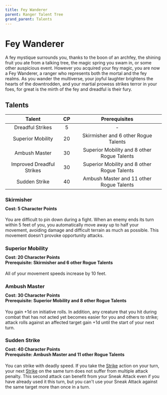 ```yaml
---
title: Fey Wanderer
parent: Ranger Talent Tree
grand_parent: Talents
---
```


# Fey Wanderer
A fey mystique surrounds you, thanks to the boon of an archfey, the shining fruit you ate from a talking tree, the magic spring you swam in, or some other auspicious event. However you acquired your fey magic, you are now a Fey Wanderer, a ranger who represents both the mortal and the fey realms. As you wander the multiverse, your joyful laughter brightens the hearts of the downtrodden, and your martial prowess strikes terror in your foes, for great is the mirth of the fey and dreadful is their fury.

## Talents

| Talent | CP | Prerequisites |
|:------:|:--:|:-------------:|
| Dreadful Strikes        | 5  | - |
| Superior Mobility | 20 | Skirmisher and 6 other Rogue Talents |
| Ambush Master     | 30 | Superior Mobility and 8 other Rogue Talents |
| Improved Dreadful Strikes     | 30 | Superior Mobility and 8 other Rogue Talents |
| Sudden Strike     | 40 | Ambush Master and 11 other Rogue Talents |

### Skirmisher

<div style="margin-top:-10px;"></div>

#### **Cost:** 5 Character Points
You are difficult to pin down during a fight. When an enemy ends its turn within 5 feet of you, you automatically move away up to half your movement, avoiding damage and difficult terrain as much as possible. This movement doesn't provoke opportunity attacks.

### Superior Mobility

<div style="margin-top:-10px;"></div>

#### **Cost:** 20 Character Points<br>**Prerequisite:** Skirmisher and 6 other Rogue Talents
All of your movement speeds increase by 10 feet.

### Ambush Master

<div style="margin-top:-10px;"></div>

#### **Cost:** 30 Character Points<br>**Prerequisite:** Superior Mobility and 8 other Rogue Talents
You gain +1d on initiative rolls. In addition, any creature that you hit during combat that has not acted yet becomes easier for you and others to strike; attack rolls against an affected target gain +1d until the start of your next turn.

### Sudden Strike

<div style="margin-top:-10px;"></div>

#### **Cost:** 40 Character Points<br>**Prerequisite:** Ambush Master and 11 other Rogue Talents
You can strike with deadly speed. If you take the [Strike](https://stormchaserroleplaying.com/stormchaserRPG/Combat/Actions/Strike/) action on your turn, your next [Strike](https://stormchaserroleplaying.com/stormchaserRPG/Combat/Actions/Strike/) on the same turn does not suffer from multiple attack penalty. This second attack can benefit from your Sneak Attack even if you have already used it this turn, but you can't use your Sneak Attack against the same target more than once in a turn.

